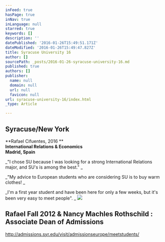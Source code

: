 ```yaml
---
inFeed: true
hasPage: true
inNav: true
inLanguage: null
starred: true
keywords: []
description: ''
datePublished: '2016-01-26T15:49:51.171Z'
dateModified: '2016-01-26T15:49:47.827Z'
title: Syracuse University 16
author: []
sourcePath: _posts/2016-01-26-syracuse-university-16.md
published: true
authors: []
publisher:
  name: null
  domain: null
  url: null
  favicon: null
url: syracuse-university-16/index.html
_type: Article

---
```

## Syracuse/New York

**Rafael Cifuentes, 2016 **  
**International Relations & Economics**  
**Madrid, Spain**

_"I chose SU because I was looking for a strong International Relations major, and SU's is among the best." _

_"My advice to European students who are considering SU is to buy warm clothes! _

_I'm a first year student and have been here for only a few weeks, but it's been very easy to meet people". _
![](https://the-grid-user-content.s3-us-west-2.amazonaws.com/e380824f-5a57-4b41-b0dd-6132121a67ae.jpg)

## Rafael Fall 2012 & Nancy Machles Rothschild : Associate Dean of Admissions

http://admissions.syr.edu/visit/admissionseurope/meetstudents/